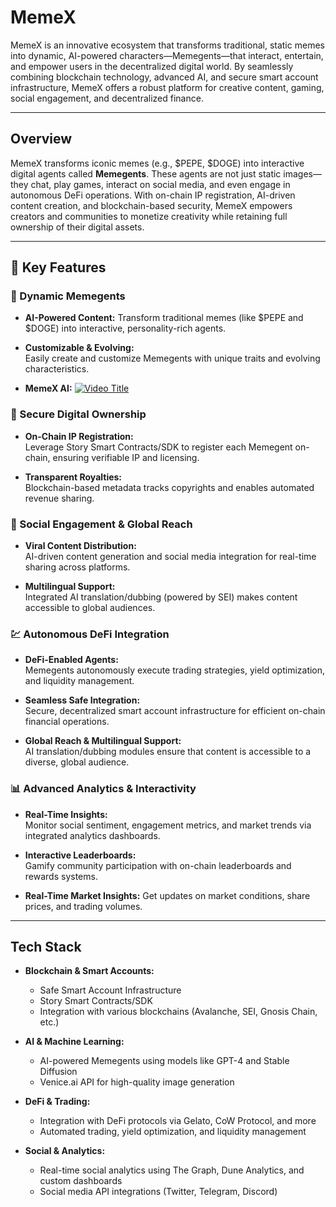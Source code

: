 # MemeX

MemeX is an innovative ecosystem that transforms traditional, static memes into dynamic, AI-powered characters—Memegents—that interact, entertain, and empower users in the decentralized digital world. By seamlessly combining blockchain technology, advanced AI, and secure smart account infrastructure, MemeX offers a robust platform for creative content, gaming, social engagement, and decentralized finance.

---



## Overview

MemeX transforms iconic memes (e.g., $PEPE, $DOGE) into interactive digital agents called **Memegents**. These agents are not just static images—they chat, play games, interact on social media, and even engage in autonomous DeFi operations. With on-chain IP registration, AI-driven content creation, and blockchain-based security, MemeX empowers creators and communities to monetize creativity while retaining full ownership of their digital assets.

---

## 🌟 Key Features

### 🧠 Dynamic Memegents
- **AI-Powered Content:**
  Transform traditional memes (like $PEPE and $DOGE) into interactive, personality-rich agents.
  
- **Customizable & Evolving:**  
  Easily create and customize Memegents with unique traits and evolving characteristics.

- **MemeX AI:**
   [![Video Title](https://img.youtube.com/vi/VIDEO_ID/0.jpg)](https://youtu.be/ntC5Q214I_I)

### 🔐 Secure Digital Ownership

- **On-Chain IP Registration:**  
  Leverage Story Smart Contracts/SDK to register each Memegent on-chain, ensuring verifiable IP and licensing.
  
- **Transparent Royalties:**  
  Blockchain-based metadata tracks copyrights and enables automated revenue sharing.

### 🚀 Social Engagement & Global Reach

- **Viral Content Distribution:**  
  AI-driven content generation and social media integration for real-time sharing across platforms.
  
- **Multilingual Support:**  
  Integrated AI translation/dubbing (powered by SEI) makes content accessible to global audiences.

### 💹 Autonomous DeFi Integration

- **DeFi-Enabled Agents:**  
  Memegents autonomously execute trading strategies, yield optimization, and liquidity management.
  
- **Seamless Safe Integration:**  
  Secure, decentralized smart account infrastructure for efficient on-chain financial operations.
  
- **Global Reach & Multilingual Support:**  
  AI translation/dubbing modules ensure that content is accessible to a diverse, global audience.

### 📊 Advanced Analytics & Interactivity

- **Real-Time Insights:**  
  Monitor social sentiment, engagement metrics, and market trends via integrated analytics dashboards.

- **Interactive Leaderboards:**  
  Gamify community participation with on-chain leaderboards and rewards systems.

- **Real-Time Market Insights:** 
   Get updates on market conditions, share prices, and trading volumes.


---

## Tech Stack

- **Blockchain & Smart Accounts:**  
  - Safe Smart Account Infrastructure
  - Story Smart Contracts/SDK
  - Integration with various blockchains (Avalanche, SEI, Gnosis Chain, etc.)

- **AI & Machine Learning:**  
  - AI-powered Memegents using models like GPT-4 and Stable Diffusion
  - Venice.ai API for high-quality image generation

- **DeFi & Trading:**  
  - Integration with DeFi protocols via Gelato, CoW Protocol, and more
  - Automated trading, yield optimization, and liquidity management

- **Social & Analytics:**  
  - Real-time social analytics using The Graph, Dune Analytics, and custom dashboards
  - Social media API integrations (Twitter, Telegram, Discord)


